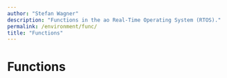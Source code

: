 ```yaml
---
author: "Stefan Wagner"
description: "Functions in the ao Real-Time Operating System (RTOS)."
permalink: /environment/func/
title: "Functions"
---
```


# Functions
